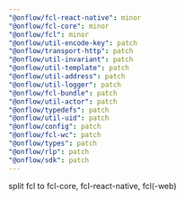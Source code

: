 ```yaml
---
"@onflow/fcl-react-native": minor
"@onflow/fcl-core": minor
"@onflow/fcl": minor
"@onflow/util-encode-key": patch
"@onflow/transport-http": patch
"@onflow/util-invariant": patch
"@onflow/util-template": patch
"@onflow/util-address": patch
"@onflow/util-logger": patch
"@onflow/fcl-bundle": patch
"@onflow/util-actor": patch
"@onflow/typedefs": patch
"@onflow/util-uid": patch
"@onflow/config": patch
"@onflow/fcl-wc": patch
"@onflow/types": patch
"@onflow/rlp": patch
"@onflow/sdk": patch
---
```


split fcl to fcl-core, fcl-react-native, fcl(-web)
